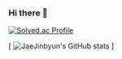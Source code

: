 ### Hi there 👋



 [![Solved.ac Profile](http://mazassumnida.wtf/api/v2/generate_badge?boj=byunjin11)](https://solved.ac/byunjin11/)

[ ![JaeJinbyun's GitHub stats](https://github-readme-stats.vercel.app/apiusername=JaeJinbyun&show_icons=true&theme=default)  ]







<!--
**JaeJinByun/JaeJinByun** is a ✨ _special_ ✨ repository because its `README.md` (this file) appears on your GitHub profile.

Here are some ideas to get you started:
- 🔭 I’m currently working on ...
- 🌱 I’m currently learning ...
- 👯 I’m looking to collaborate on ...
- 🤔 I’m looking for help with ...
- 💬 Ask me about ...
- 📫 How to reach me: ...
- 😄 Pronouns: ...
- ⚡ Fun fact: ...
-->
